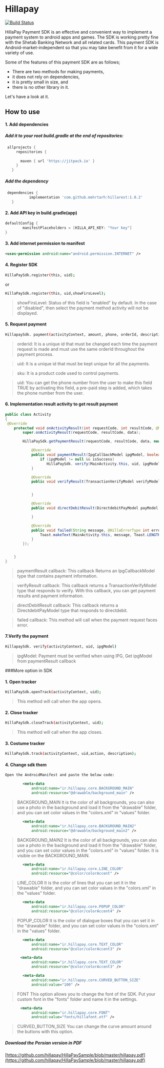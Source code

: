 # Hillapay

[![Build Status](https://travis-ci.org/joemccann/dillinger.svg?branch=master)](http://hillavas.com/)

HillaPay Payment SDK is an effective and convenient way to implement a payment system to android apps and games. The SDK is working pretty fine with the Shetab Banking Network and all related cards. This payment SDK is Android-market-independent so that you may take benefit from it for a wide variety of use.

Some of the features of this payment SDK are as follows;
- There are two methods for making payments,
- it does not rely on dependencies,
- it is pretty small in size, and
- there is no other library in it.

Let's have a look at it.


## How to use

#### 1. Add dependencies

##### Add it to your root build.gradle at the end of repositories:
```groovy
 allprojects {
     repositories {
       
       maven { url 'https://jitpack.io' }
     }
   }
```
##### Add the dependency
```groovy
 dependencies {
           implementation 'com.github.mehrtarh:hillarest:1.0.2'
   }
```
#### 2. Add API key in build.gradle(app)
```groovy
defaultConfig {
        manifestPlaceholders = [HILLA_API_KEY: "Your key"]
}
```
#### 3. Add internet permission to manifest
```xml
<uses-permission android:name="android.permission.INTERNET" />
```
#### 4. Register SDK

```sh
HillaPaySdk.register(this, uid);
```
or

```sh
HillaPaySdk.register(this, uid,showFirsLevel);
```
>showFirsLevel: Status of this field is "enabled" by default. In the case of "disabled", then select the payment method activity will not be displayed.

#### 5. Request payment
```sh
HillapaySdk. payment(activityContext, amount, phone, orderId, description, uid, additionalData,sku, phoneByUser)
```
>orderid: It is a unique id that must be changed each time the payment request is made and must use the same orderId throughout the payment process.

>uid:  It is a unique id that must be kept unique for all the payments.

>sku: It is a product code used to control payments.

>uid: You can get the phone number from the user to make this field TRUE by activating this field, a pre-paid step is added, which takes the phone number from the user.

#### 6. Implementation result activity to get result payment
```java
public class Activity
{
 @Override
    protected void onActivityResult(int requestCode, int resultCode, @Nullable Intent data) {
        super.onActivityResult(requestCode, resultCode, data);

        HillaPaySdk.getPaymentResult(requestCode, resultCode, data, new HillaPaySdkListener() {

            @Override
            public void paymentResult(IpgCallbackModel ipgModel, boolean isSuccess) {
                if (ipgModel != null && isSuccess)
                   HillaPaySdk. verify(MainActivity.this, uid, ipgModel);
            }

            @Override
            public void verifyResult(TransactionVerifyModel verifyModel, boolean isSuccess) {


            }

            @Override
            public void directDebitResult(DirectdebitPayModel payModel, boolean isSuccess) {

            }

            @Override
            public void failed(String message, @HillaErrorType int errorType) {
                Toast.makeText(MainActivity.this, message, Toast.LENGTH_SHORT).show();
            }
        });


    }
}
```

>paymentResult callback: This callback Returns an IpgCallbackModel type that contains payment information.

>verifyResult callback:  This callback returns a TransactionVerifyModel type that responds to verify. With this callback, you can get payment results and payment information.

>directDebitResult callback: This callback returns a DirectdebitPayModel type that responds to directdebit.

>failed callback: This method will call when the payment request faces error.

#### 7.Verify the payment

```sh
HillapaySdk. verify(activityContext, uid, ipgModel)
```

>ipgModel: Payment must be verified when using IPG, Get ipgModel from paymentResult callback

###More option in SDK


#### 1. Open tracker

```sh
HillaPaySdk.openTrack(activityContext, uid);
```
> This method will call when the app opens.

#### 2. Close tracker

```sh
HillaPaySdk.closeTrack(activityContext, uid);
```
> This method will call when the app closes.

#### 3. Costume tracker

```sh
HillaPaySdk.track(activityContext, uid,action, description);
```
#### 4. Change sdk them

```sh
Open the AndroidManifest and paste the below code:
```

```xml
        <meta-data
            android:name="ir.hillapay.core.BACKGROUND_MAIN"
            android:resource="@drawable/background_main" />
```
> BACKGROUND_MAIN It is the color of all backgrounds, you can also use a photo in the background and load it from the "drawable" folder, and you can set color values in the "colors.xml" in "values" folder.

```xml
        <meta-data
            android:name="ir.hillapay.core.BACKGROUND_MAIN2"
            android:resource="@drawable/background_main2" />
```
> BACKGROUND_MAIN2  It is the color of all backgrounds, you can also use a photo in the background and load it from the "drawable" folder, and you can set color values in the "colors.xml" in "values" folder. It is visible on the BACKGROUND_MAIN.

```xml
        <meta-data
            android:name="ir.hillapay.core.LINE_COLOR"
            android:resource="@color/colorAccent" />
```            
> LINE_COLOR  It is the color of lines that you can set it in the "drawable" folder, and you can set color values in the "colors.xml" in the "values" folder. 

```xml
        <meta-data
            android:name="ir.hillapay.core.POPUP_COLOR"
            android:resource="@color/colorAccent4" />
```            
> POPUP_COLOR  It is the color of dialogue boxes that you can set it in the "drawable" folder, and you can set color values in the "colors.xml" in the "values" folder. 

```xml
        <meta-data
            android:name="ir.hillapay.core.TEXT_COLOR"
            android:resource="@color/colorAccent3" />
```    
```xml
       <meta-data
            android:name="ir.hillapay.core.TEXT_COLOR"
            android:resource="@color/colorAccent3" />
```  
```xml
        <meta-data
            android:name="ir.hillapay.core.CURVED_BUTTON_SIZE"
            android:value="100" />
```          

        
> FONT This option allows you to change the font of the SDK. Put your custom font in the "fonts" folder and name it in the settings.

```xml
       <meta-data
            android:name="ir.hillapay.core.FONT"
            android:value="fonts/hillafont.otf" />
```            
> CURVED_BUTTON_SIZE You can change the curve amount around the buttons with this option.

##### Download the Persian version in PDF

[https://github.com/hillapay/HillaPaySample/blob/master/hillapay.pdf](https://github.com/hillapay/HillaPaySample/blob/master/hillapay.pdf)
